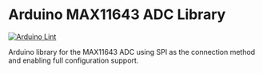 # Arduino MAX11643 ADC Library

[![Arduino Lint](https://github.com/big12boy/MAX11643/actions/workflows/arduino-lint-action.yml/badge.svg)](https://github.com/big12boy/MAX11643/actions/workflows/arduino-lint-action.yml)

Arduino library for the MAX11643 ADC using SPI as the connection method and enabling full configuration support.